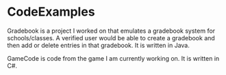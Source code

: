 # CodeExamples
Gradebook is a project I worked on that emulates a gradebook system for schools/classes. A verified user would be able to create a gradebook and then add or delete entries in that gradebook. It is written in Java.

GameCode is code from the game I am currently working on. It is written in C#.
